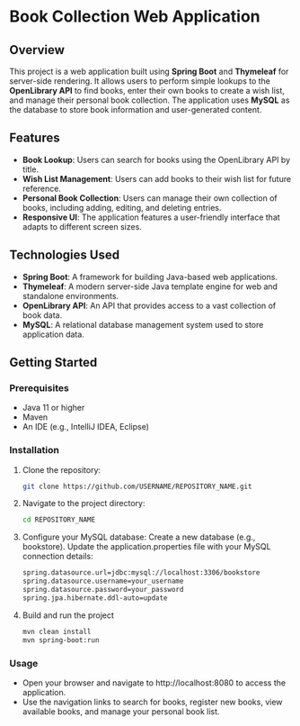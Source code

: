 # Book Collection Web Application

## Overview

This project is a web application built using **Spring Boot** and **Thymeleaf** for server-side rendering. It allows users to perform simple lookups to the **OpenLibrary API** to find books, enter their own books to create a wish list, and manage their personal book collection. The application uses **MySQL** as the database to store book information and user-generated content.

## Features

- **Book Lookup**: Users can search for books using the OpenLibrary API by title.
- **Wish List Management**: Users can add books to their wish list for future reference.
- **Personal Book Collection**: Users can manage their own collection of books, including adding, editing, and deleting entries.
- **Responsive UI**: The application features a user-friendly interface that adapts to different screen sizes.

## Technologies Used

- **Spring Boot**: A framework for building Java-based web applications.
- **Thymeleaf**: A modern server-side Java template engine for web and standalone environments.
- **OpenLibrary API**: An API that provides access to a vast collection of book data.
- **MySQL**: A relational database management system used to store application data.

## Getting Started

### Prerequisites

- Java 11 or higher
- Maven
- An IDE (e.g., IntelliJ IDEA, Eclipse)

### Installation

1. Clone the repository:
   ```bash
   git clone https://github.com/USERNAME/REPOSITORY_NAME.git
2. Navigate to the project directory:
	```bash
	cd REPOSITORY_NAME
3. Configure your MySQL database:
	Create a new database (e.g., bookstore).
	Update the application.properties file with your MySQL connection details:
	```bash
	spring.datasource.url=jdbc:mysql://localhost:3306/bookstore
	spring.datasource.username=your_username
	spring.datasource.password=your_password
	spring.jpa.hibernate.ddl-auto=update
4. Build and run the project
	```bash
	mvn clean install
	mvn spring-boot:run
	
### Usage
- Open your browser and navigate to http://localhost:8080 to access the application.
- Use the navigation links to search for books, register new books, view available books, and manage your personal book list.